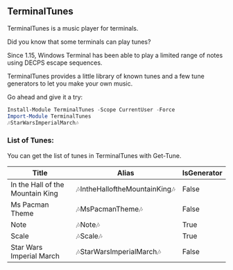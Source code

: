 ## TerminalTunes

TerminalTunes is a music player for terminals.

Did you know that some terminals can play tunes?

Since 1.15, Windows Terminal has been able to play a limited range of notes using DECPS escape sequences.

TerminalTunes provides a little library of known tunes and a few tune generators to let you make your own music.

Go ahead and give it a try:

~~~PowerShell
Install-Module TerminalTunes -Scope CurrentUser -Force
Import-Module TerminalTunes
🎶StarWarsImperialMarch🎶
~~~

### List of Tunes:

You can get the list of tunes in TerminalTunes with Get-Tune.


|Title                           |Alias                         |IsGenerator|
|--------------------------------|------------------------------|-----------|
|In the Hall of the Mountain King|🎶IntheHalloftheMountainKing🎶|False      |
|Ms Pacman Theme                 |🎶MsPacmanTheme🎶             |False      |
|Note                            |🎶Note🎶                      |True       |
|Scale                           |🎶Scale🎶                     |True       |
|Star Wars Imperial March        |🎶StarWarsImperialMarch🎶     |False      |







